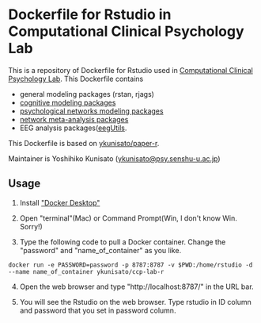 # Dockerfile for Rstudio in Computational Clinical Psychology Lab

This is a repository of Dockerfile for Rstudio used in [Computational Clinical Psychology Lab](https://kunisatolab.github.io/english/index.html). This Dockerfile contains

- general modeling packages (rstan, rjags)
- [cognitive modeling packages](https://hub.docker.com/r/ykunisato/cog-model-r)
- [psychological networks modeling packages](https://hub.docker.com/r/ykunisato/psynet-r)
- [network meta-analysis packages](https://hub.docker.com/r/ykunisato/netmeta-r)
- EEG analysis packages([eegUtils](https://github.com/craddm/eegUtils).

This Dockerfile is based on [ykunisato/paper-r](https://hub.docker.com/r/ykunisato/paper-r).

Maintainer is Yoshihiko Kunisato (ykunisato@psy.senshu-u.ac.jp)

## Usage

1. Install ["Docker Desktop"](https://www.docker.com/products/docker-desktop)

2. Open "terminal"(Mac) or Command Prompt(Win, I don't know Win. Sorry!)

3. Type the following code to pull a Docker container. Change the "password" and "name_of_container" as you like.

```
docker run -e PASSWORD=password -p 8787:8787 -v $PWD:/home/rstudio -d --name name_of_container ykunisato/ccp-lab-r
```

4. Open the web browser and type "http://localhost:8787/" in the URL bar.

5. You will see the Rstudio on the web browser. Type rstudio in ID column and password that you set in password column.
